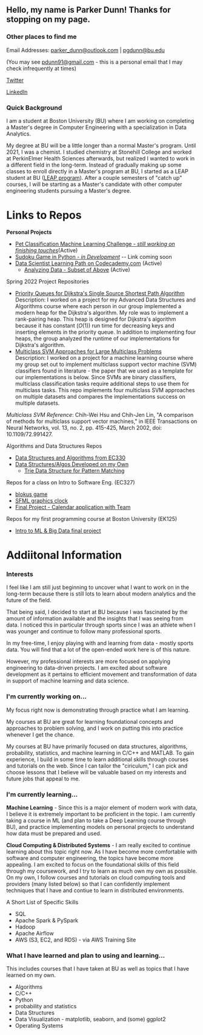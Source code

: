 ## Hello, my name is Parker Dunn! Thanks for stopping on my page.

### Other places to find me

Email Addresses: parker_dunn@outlook.com | pgdunn@bu.edu  

(You may see pdunn91@gmail.com - this is a personal email that I may check infrequently at times)

[Twitter](https://twitter.com/pdvnny_)  

[LinkedIn](https://www.linkedin.com/in/parker-g-dunn/)

### Quick Background

I am a student at Boston University (BU) where I am working on completing a Master's degree in Computer Engineering with a specialization in Data Analytics.

My degree at BU will be a little longer than a normal Master's program. Until 2021, I was a chemist. I studied chemistry at Stonehill College and worked at PerkinElmer Health Sciences afterwards, but realized I wanted to work in a different field in the long-term. Instead of gradually making up some classes to enroll directly in a Master's program at BU, I started as a LEAP student at BU ([LEAP program](https://engineering.bu.edu/leap-lp/)). After a couple semesters of "catch up" courses, I will be starting as a Master's candidate with other computer engineering students pursuing a Master's degree.

# Links to Repos

__Personal Projects__
* [Pet Classification Machine Learning Challenge - *still working on finishing touches*](https://github.com/pdvnny/Pet-Image-Classification)(Active)
* [Sudoku Game in Python - *in Development*](https://github.com/pdvnny)  -- Link coming soon
* [Data Scientist Learning Path on Codecademy.com](https://github.com/pdvnny/Codecademy-DataScientist) (Active)
  * [Analyzing Data - Subset of Above](https://github.com/pdvnny/Codecademy-AnalyzeDatawithPython) (Active)

Spring 2022 Project Repositories
* [Priority Queues for Dijkstra's Single Source Shortest Path Algorithm](https://github.com/bmkuter/504_Dijkstra_Heaps)  
Description: I worked on a project for my Advanced Data Structures and Algorithms course where each person in our group implemented a modern heap for the Dijkstra's algorithm. My role was to implement a rank-pairing heap. This heap is designed for Dijkstra's algorithm because it has constant ($O(1)$) run time for decreasing keys and inserting elements in the priority queue. In addition to implementing four heaps, the group analyzed the runtime of our implementations for Dijkstra's algorithm.
* [Multiclass SVM Approaches for Large Multiclass Problems](https://github.com/jwbiernacki/EC-503-Machine-Learning)  
Description: I worked on a project for a machine learning course where my group set out to implement multiclass support vector machine (SVM) classifiers found in literature - the paper that we used as a template for our implementations is below. Since SVMs are binary classifiers, multiclass classification tasks require additional steps to use them for multiclass tasks. This repo implements four multiclass SVM approaches on multiple datasets and compares the implementations success on multiple datasets.

*Multiclass SVM Reference*: Chih-Wei Hsu and Chih-Jen Lin, "A comparison of methods for multiclass support vector machines," in
IEEE Transactions on Neural Networks, vol. 13, no. 2, pp. 415-425, March 2002, doi: 10.1109/72.991427.

Algorithms and Data Structures Repos
* [Data Structures and Algorithms from EC330](https://github.com/pdvnny/EC330-Algos-DataStructures-Cpp)
* [Data Structures/Algos Developed on my Own](https://github.com/pdvnny/DataStructures-Algorithms)
  * [Trie Data Structure for Pattern Matching](https://github.com/pdvnny/DataStructures-Algorithms/tree/main/TrieStructure-PatternMatching)


Repos for a class on Intro to Software Eng. (EC327)
* [blokus game](https://github.com/pdvnny/EC327_HW4_blokus)
* [SFML graphics clock](https://github.com/pdvnny/EC327-HW2-Adjustable-Clock)
* [Final Project - Calendar application with Team](https://github.com/brianhmj/BU_EC327_FinalProject)

Repos for my first programming course at Boston University (EK125)
* [Intro to ML & Big Data final project](https://github.com/pdvnny/StrokePrediction)


# Addiitonal Information

### Interests

I feel like I am still just beginning to uncover what I want to work on in the long-term because there is still lots to learn about modern analytics and the future of the field.

That being said, I decided to start at BU because I was fascinated by the amount of information available and the insights that I was seeing from data. I noticed this in particular through sports since I was an athlete when I was younger and continue to follow many professional sports.

In my free-time, I enjoy playing with and learning from data - mostly sports data. You will find that a lot of the open-ended work here is of this nature.

However, my professional interests are more focused on applying engineering to data-driven projects. I am excited about software development as it pertains to efficient movement and transformation of data in support of machine learning and data science.

### I'm currently working on...

My focus right now is demonstrating through practice what I am learning. 

My courses at BU are great for learning foundational concepts and approaches to problem solving, and I work on putting this into practice whenever I get the chance.

My courses at BU have primarily focused on data structures, algorithms, probability, statistics, and machine learning in C/C++ and MATLAB. To gain experience, I build in some time to learn additional skills through courses and tutorials on the web. Since I can tailor the "ciriculum," I can pick and choose lessons that I believe will be valuable based on my interests and future jobs that appeal to me.

### I'm currently learning...

__Machine Learning__ - Since this is a major element of modern work with data, I believe it is extremely important to be proficient in the topic. I am currently taking a course in ML (and plan to take a Deep Learning course through BU), and practice implementing models on personal projects to understand how data must be prepared and used.

__Cloud Computing & Distributed Systems__ - I am really excited to continue learning about this topic right now. As I have become more comfortable with software and computer engineering, the topics have become more appealing. I am excited to focus on the foundational skills of this field through my coursework, and I try to learn as much own my own as possible. On my own, I follow courses and tutorials on cloud computing tools and providers (many listed below) so that I can confidently implement techniques that I have and contiue to learn in distributed environments.

A Short List of Specific Skills
* SQL
* Apache Spark & PySpark
* Hadoop
* Apache Airflow
* AWS (S3, EC2, and RDS) - via AWS Training Site


### What I have learned and plan to using and learning...
This includes courses that I have taken at BU as well as topics that I have learned on my own.

* Algorithms
* C/C++
* Python
* probability and statistics
* Data Structures
* Data Visualization - matplotlib, seaborn, and (some) ggplot2
* Operating Systems


<!--
**pdvnny/pdvnny** is a ✨ _special_ ✨ repository because its `README.md` (this file) appears on your GitHub profile.

Here are some ideas to get you started:

- 🔭 I’m currently working on ...
- 🌱 I’m currently learning ...
- 👯 I’m looking to collaborate on ...
- 🤔 I’m looking for help with ...
- 💬 Ask me about ...
- 📫 How to reach me: ...
- 😄 Pronouns: ...
- ⚡ Fun fact: ...
-->
